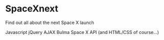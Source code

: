 # SpaceXnext
Find out all about the next Space X launch


Javascript
jQuery
AJAX
Bulma
Space X API
(and HTML/CSS of course...)
